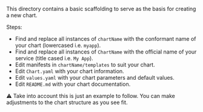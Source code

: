 This directory contains a basic scaffolding to serve as the basis for creating a new chart.

Steps:
- Find and replace all instances of `chartName` with the conformant name of your chart (lowercased i.e. `myapp`).
- Find and replace all instances of `ChartName` with the official name of your service (title cased i.e. `My App`).
- Edit manifests in `chartName/templates` to suit your chart.
- Edit `Chart.yaml` with your chart information.
- Edit `values.yaml` with your chart parameters and default values.
- Edit `README.md` with your chart documentation.

⚠️ Take into account this is just an example to follow. You can make adjustments to the chart structure as you see fit.
